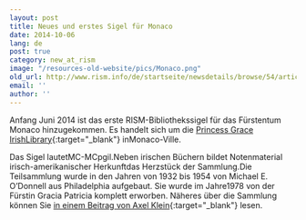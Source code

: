 ```yaml
---
layout: post
title: Neues und erstes Sigel für Monaco
date: 2014-10-06
lang: de
post: true
category: new_at_rism
image: "/resources-old-website/pics/Monaco.png"
old_url: http://www.rism.info/de/startseite/newsdetails/browse/54/article/64/new-and-first-siglum-for-monaco.html
email: ''
author: ''
---
```


Anfang Juni 2014 ist das erste RISM-Bibliothekssigel für das Fürstentum Monaco hinzugekommen. Es handelt sich um die [Princess Grace IrishLibrary](http://www.pgil.mc/){:target="_blank"} inMonaco-Ville.

Das Sigel lautetMC-MCpgil.Neben irischen Büchern bildet Notenmaterial irisch-amerikanischer Herkunftdas Herzstück der Sammlung.Die Teilsammlung wurde in den Jahren von 1932 bis 1954 von Michael E. O’Donnell aus Philadelphia aufgebaut. Sie wurde im Jahre1978 von der Fürstin Gracia Patricia komplett erworben. Näheres über die Sammlung können Sie [in einem Beitrag von Axel Klein](http://www.pgil.mc/princess-grace-s-collection-of-irish-american-sheet-music){:target="_blank"} lesen.
